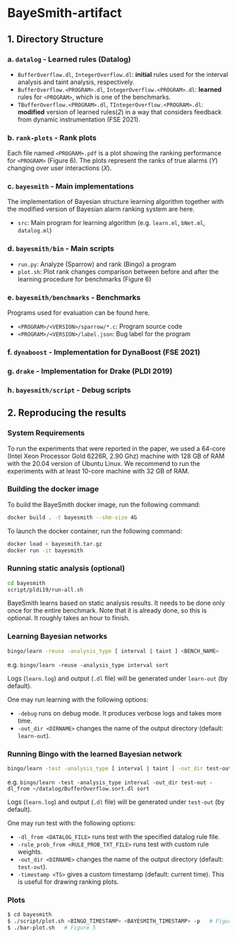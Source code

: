 # BayeSmith-artifact

## 1. Directory Structure
### a. `datalog` - Learned rules (Datalog)
- `BufferOverflow.dl`, `IntegerOverflow.dl`: **initial** rules used for the interval analysis and taint analysis, respectively.
- `BufferOverflow.<PROGRAM>.dl`, `IntegerOverflow.<PROGRAM>.dl`: **learned** rules for `<PROGRAM>`, which is one of the benchmarks.
- `TBufferOverflow.<PROGRAM>.dl`, `TIntegerOverflow.<PROGRAM>.dl`: **modified** version of learned rules(*2*) in a way that considers feedback from dynamic instrumentation (FSE 2021).

### b. `rank-plots` - Rank plots
Each file named `<PROGRAM>.pdf` is a plot showing the ranking performance for `<PROGRAM>` (Figure 6).
The plots represent the ranks of true alarms (*Y*) changing over user interactions (*X*).

### c. `bayesmith` - Main implementations
The implementation of Bayesian structure learning algorithm together with the modified version of Bayesian alarm ranking system are here.
- `src`: Main program for learning algorithm (e.g. `learn.ml`, `bNet.ml`, `datalog.ml`)

### d. `bayesmith/bin` - Main scripts
- `run.py`: Analyze (Sparrow) and rank (Bingo) a program
- `plot.sh`: Plot rank changes comparison between before and after the learning procedure for benchmarks (Figure 6)

### e. `bayesmith/benchmarks` - Benchmarks
Programs used for evaluation can be found here.
- `<PROGRAM>/<VERSION>/sparrow/*.c`: Program source code
- `<PROGRAM>/<VERSION>/label.json`: Bug label for the program

### f. `dynaboost` - Implementation for DynaBoost (FSE 2021)

### g. `drake` - Implementation for Drake (PLDI 2019)

### h. `bayesmith/script` - Debug scripts

## 2. Reproducing the results
### System Requirements

To run the experiments that were reported in the paper, we used a 64-core (Intel Xeon Processor Gold 6226R, 2.90 Ghz) machine with 128 GB of RAM with the 20.04 version of Ubuntu Linux. We recommend to run the experiments with at least 10-core machine with 32 GB of RAM.

### Building the docker image
To build the BayeSmith docker image, run the following command:
```sh
docker build . -t bayesmith --shm-size 4G
```

To launch the docker container, run the following command:

```sh
docker load < bayesmith.tar.gz
docker run -it bayesmith
```

### Running static analysis (optional)
```sh
cd bayesmith
script/pldi19/run-all.sh
```

BayeSmith learns based on static analysis results. It needs to be done only once for the entire benchmark. Note that it is already done, so this is optional. It roughly takes an hour to finish.

### Learning Bayesian networks
```sh
bingo/learn -reuse -analysis_type [ interval | taint ] <BENCH_NAME>
```

e.g. `bingo/learn -reuse -analysis_type interval sort`

Logs (`learn.log`) and output (`.dl` file) will be generated under `learn-out` (by default).

One may run learning with the following options:
- `-debug` runs on debug mode. It produces verbose logs and takes more time.
- `-out_dir <DIRNAME>` changes the name of the output directory (default: `learn-out`).

### Running Bingo with the learned Bayesian network

```sh
bingo/learn -test -analysis_type [ interval | taint ] -out_dir test-out <BENCH_NAME>
```

e.g. `bingo/learn -test -analysis_type interval -out_dir test-out -dl_from ~/datalog/BufferOverflow.sort.dl sort`

Logs (`learn.log`) and output (`.dl` file) will be generated under `test-out` (by default).

One may run test with the following options:
- `-dl_from <DATALOG_FILE>` runs test with the specified datalog rule file.
- `-rule_prob_from <RULE_PROB_TXT_FILE>` runs test with custom rule weights.
- `-out_dir <DIRNAME>` changes the name of the output directory (default: `test-out`).
- `-timestamp <TS>` gives a custom timestamp (default: current time). This is useful for drawing ranking plots.

### Plots

```sh
$ cd bayesmith
$ ./script/plot.sh <BINGO_TIMESTAMP> <BAYESMITH_TIMESTAMP> -p   # Figure 6
$ ./bar-plot.sh   # Figure 5
```
